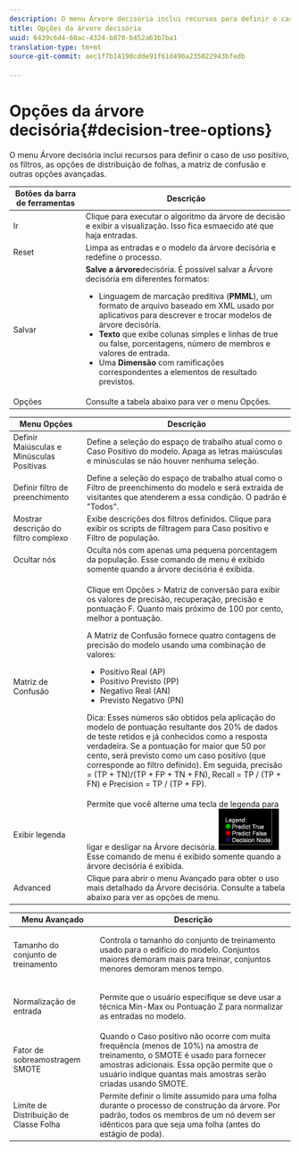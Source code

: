 ```yaml
---
description: O menu Árvore decisória inclui recursos para definir o caso de uso positivo, os filtros, as opções de distribuição de folhas, a matriz de confusão e outras opções avançadas.
title: Opções da árvore decisória
uuid: 6439c6d4-60ac-4324-b870-b452a63b7ba1
translation-type: tm+mt
source-git-commit: aec1f7b14198cdde91f61d490a235022943bfedb

---
```



# Opções da árvore decisória{#decision-tree-options}

O menu Árvore decisória inclui recursos para definir o caso de uso positivo, os filtros, as opções de distribuição de folhas, a matriz de confusão e outras opções avançadas.

<table id="table_0CBCCB0856E2469EBE8846B413CAB114"> 
 <thead> 
  <tr> 
   <th colname="col1" class="entry"> Botões da barra de ferramentas </th> 
   <th colname="col2" class="entry"> Descrição </th> 
  </tr>
 </thead>
 <tbody> 
  <tr> 
   <td colname="col1"> Ir </td> 
   <td colname="col2"> Clique para executar o algoritmo da árvore de decisão e exibir a visualização. Isso fica esmaecido até que haja entradas. </td> 
  </tr> 
  <tr> 
   <td colname="col1"> Reset </td> 
   <td colname="col2"> Limpa as entradas e o modelo da árvore decisória e redefine o processo. </td> 
  </tr> 
  <tr> 
   <td colname="col1"> Salvar </td> 
   <td colname="col2"><b>Salve a árvore</b>decisória. É possível salvar a Árvore decisória em diferentes formatos: 
    <ul id="ul_F7C7836C06D64912893113E8EEA05704"> 
     <li id="li_D2D8451A679243F1BC67C3B80CA5F83F">Linguagem de marcação preditiva (<b>PMML</b>), um formato de arquivo baseado em XML usado por aplicativos para descrever e trocar modelos de árvore decisória. </li> 
     <li id="li_88C4B3E050CA4EFC9B7FA8BD446A9C55"><b>Texto</b> que exibe colunas simples e linhas de true ou false, porcentagens, número de membros e valores de entrada. </li> 
     <li id="li_3F871B88F3FA41E9B95EFF5A181E3D57">Uma <b>Dimensão</b> com ramificações correspondentes a elementos de resultado previstos. </li> 
    </ul> </td> 
  </tr> 
  <tr> 
   <td colname="col1"> Opções </td> 
   <td colname="col2"> Consulte a tabela abaixo para ver o menu Opções. </td> 
  </tr> 
 </tbody> 
</table>

<table id="table_24D84440D0354C70928E8927624DB255"> 
 <thead> 
  <tr> 
   <th colname="col1" class="entry"> Menu Opções </th> 
   <th colname="col2" class="entry"> Descrição </th> 
  </tr>
 </thead>
 <tbody> 
  <tr> 
   <td colname="col1"> Definir Maiúsculas e Minúsculas Positivas </td> 
   <td colname="col2"> Define a seleção do espaço de trabalho atual como o Caso Positivo do modelo. Apaga as letras maiúsculas e minúsculas se não houver nenhuma seleção. </td> 
  </tr> 
  <tr> 
   <td colname="col1"> Definir filtro de preenchimento </td> 
   <td colname="col2"> Define a seleção do espaço de trabalho atual como o Filtro de preenchimento do modelo e será extraída de visitantes que atenderem a essa condição. O padrão é "Todos". </td> 
  </tr> 
  <tr> 
   <td colname="col1"> Mostrar descrição do filtro complexo </td> 
   <td colname="col2"> Exibe descrições dos filtros definidos. Clique para exibir os scripts de filtragem para Caso positivo e Filtro de população. </td> 
  </tr> 
  <tr> 
   <td colname="col1"> Ocultar nós </td> 
   <td colname="col2"> Oculta nós com apenas uma pequena porcentagem da população. Esse comando de menu é exibido somente quando a árvore decisória é exibida. </td> 
  </tr> 
  <tr> 
   <td colname="col1"> Matriz de Confusão </td> 
   <td colname="col2"> <p>Clique em <span class="uicontrol"> Opções</span> &gt; <span class="uicontrol"> Matriz</span> de conversão para exibir os valores de precisão, recuperação, precisão e pontuação F. Quanto mais próximo de 100 por cento, melhor a pontuação. </p> <p>A Matriz de Confusão fornece quatro contagens de precisão do modelo usando uma combinação de valores: 
     <ul id="ul_D9D512F5D74B44BDBD27B1912DF4CB02"> 
      <li id="li_28C541DF1CB543FEAF2D13C2F329DB52">Positivo Real (AP) </li> 
      <li id="li_56233006A1544D95A72CE096CA55C1E6">Positivo Previsto (PP) </li> 
      <li id="li_375FB2D6A0A3418A9AD377C9EBB65386">Negativo Real (AN) </li> 
      <li id="li_07A5D23A36BA4D448C25C1414836EB8E">Previsto Negativo (PN) </li> 
     </ul> </p> <p>Dica:  Esses números são obtidos pela aplicação do modelo de pontuação resultante dos 20% de dados de teste retidos e já conhecidos como a resposta verdadeira. Se a pontuação for maior que 50 por cento, será previsto como um caso positivo (que corresponde ao filtro definido). Em seguida, precisão = (TP + TN)/(TP + FP + TN + FN), Recall = TP / (TP + FN) e Precision = TP / (TP + FP). </p> </td> 
  </tr> 
  <tr> 
   <td colname="col1"> Exibir legenda </td> 
   <td colname="col2">Permite que você alterne uma tecla de legenda para ligar e desligar na Árvore decisória. <img placement="break" id="image_D5B9415A48C04619955BD96970F720A1" src="assets/decison_tree_legend.png" />Esse comando de menu é exibido somente quando a árvore decisória é exibida. </td> 
  </tr> 
  <tr> 
   <td colname="col1"> Advanced </td> 
   <td colname="col2"> Clique para abrir o menu Avançado para obter o uso mais detalhado da Árvore decisória. Consulte a tabela abaixo para ver as opções de menu. </td> 
  </tr> 
 </tbody> 
</table>

<table id="table_91E4A74BFB224ABD889147324AC2910F"> 
 <thead> 
  <tr> 
   <th colname="col1" class="entry"> Menu Avançado </th> 
   <th colname="col2" class="entry"> Descrição </th> 
  </tr>
 </thead>
 <tbody> 
  <tr> 
   <td colname="col1"> Tamanho do conjunto de treinamento </td> 
   <td colname="col2"> <p>Controla o tamanho do conjunto de treinamento usado para o edifício do modelo. Conjuntos maiores demoram mais para treinar, conjuntos menores demoram menos tempo. </p> </td> 
  </tr> 
  <tr> 
   <td colname="col1"> Normalização de entrada </td> 
   <td colname="col2"> <p> Permite que o usuário especifique se deve usar a técnica Min-Max ou Pontuação Z para normalizar as entradas no modelo. </p> </td> 
  </tr> 
  <tr> 
   <td colname="col1"> Fator de sobreamostragem SMOTE </td> 
   <td colname="col2"> Quando o Caso positivo não ocorre com muita frequência (menos de 10%) na amostra de treinamento, o SMOTE é usado para fornecer amostras adicionais. Essa opção permite que o usuário indique quantas mais amostras serão criadas usando SMOTE. </td> 
  </tr> 
  <tr> 
   <td colname="col1"> Limite de Distribuição de Classe Folha </td> 
   <td colname="col2"> Permite definir o limite assumido para uma folha durante o processo de construção da árvore. Por padrão, todos os membros de um nó devem ser idênticos para que seja uma folha (antes do estágio de poda). </td> 
  </tr> 
 </tbody> 
</table>

